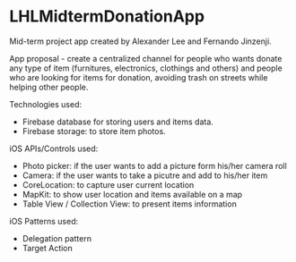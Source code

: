 # LHLMidtermDonationApp

Mid-term project app created by Alexander Lee and Fernando Jinzenji.

App proposal - create a centralized channel for people who wants donate any type of item (furnitures, electronics, clothings and others) and people who are looking for items for donation, avoiding trash on streets while helping other people.

Technologies used:
- Firebase database for storing users and items data.
- Firebase storage: to store item photos.

iOS APIs/Controls used:
- Photo picker: if the user wants to add a picture form his/her camera roll
- Camera: if the user wants to take a picutre and add to his/her item
- CoreLocation: to capture user current location
- MapKit: to show user location and items available on a map
- Table View / Collection View: to present items information

iOS Patterns used:
- Delegation pattern
- Target Action
